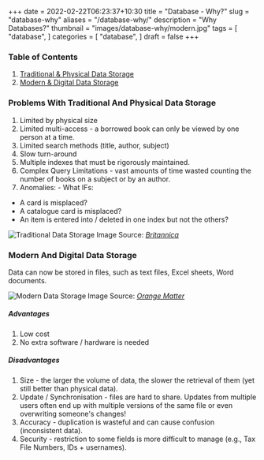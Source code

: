 +++
date = 2022-02-22T06:23:37+10:30
title = "Database - Why?"
slug = "database-why"
aliases = "/database-why/"
description = "Why Databases?"
thumbnail = "images/database-why/modern.jpg"
tags = [
    "database",
]
categories = [
    "database",
]
draft = false
+++

### Table of Contents

1. [Traditional & Physical Data
   Storage](#problems-with-traditional-and-physical-data-storage)
1. [Modern & Digital Data Storage](#modern-and-digital-data-storage)

### Problems With Traditional And Physical Data Storage

1. Limited by physical size
1. Limited multi-access - a borrowed book can only be viewed by one person at a
   time.
1. Limited search methods (title, author, subject)
1. Slow turn-around
1. Multiple indexes that must be rigorously maintained.
1. Complex Query Limitations - vast amounts of time wasted counting the number
   of books on a subject or by an author.
1. Anomalies: - What IFs:
- A card is misplaced?
- A catalogue card is misplaced?
- An item is entered into / deleted in one index but not the others?

![Traditional Data Storage](/images/database-why/traditional.webp)
Image Source:
*[Britannica](https://www.britannica.com/story/a-brief-history-of-libraries)*

### Modern And Digital Data Storage

Data can now be stored in files, such as text files, Excel sheets, Word
documents.

![Modern Data Storage](/images/database-why/modern.jpg)
Image Source: *[Orange
Matter](https://orangematter.solarwinds.com/2018/09/06/databases-101-factors-to-consider-when-choosing-a-database/)*

##### Advantages

1. Low cost
1. No extra software / hardware is needed

##### Disadvantages

1. Size - the larger the volume of data, the slower the retrieval of them (yet
   still better than physical data).
1. Update / Synchronisation - files are hard to share. Updates from multiple
   users often end up with multiple versions of the same file or even
   overwriting someone's changes!
1. Accuracy - duplication is wasteful and can cause confusion (inconsistent
   data).
1. Security - restriction to some fields is more difficult to manage (e.g., Tax
   File Numbers, IDs + usernames).
